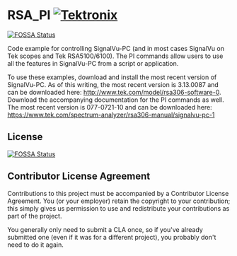 # RSA_PI [![Tektronix](https://tektronix.github.io/media/TEK-opensource_badge.svg)](https://github.com/tektronix)
[![FOSSA Status](https://app.fossa.io/api/projects/git%2Bgithub.com%2Ftektronixofficial%2FRSA_PI.svg?type=shield)](https://app.fossa.io/projects/git%2Bgithub.com%2Ftektronixofficial%2FRSA_PI?ref=badge_shield)


Code example for controlling SignalVu-PC (and in most cases SignalVu on Tek scopes and Tek RSA5100/6100). The PI commands allow users to use all the features in SignalVu-PC from a script or application.

To use these examples, download and install the most recent version of SignalVu-PC. As of this writing, the most recent version is 3.13.0087 and can be downloaded here: http://www.tek.com/model/rsa306-software-0. Download the accompanying documentation for the PI commands as well. The most recent version is 077-0721-10 and can be downloaded here: https://www.tek.com/spectrum-analyzer/rsa306-manual/signalvu-pc-1


## License
[![FOSSA Status](https://app.fossa.io/api/projects/git%2Bgithub.com%2Ftektronixofficial%2FRSA_PI.svg?type=large)](https://app.fossa.io/projects/git%2Bgithub.com%2Ftektronixofficial%2FRSA_PI?ref=badge_large)


## Contributor License Agreement
Contributions to this project must be accompanied by a Contributor License Agreement. You (or your employer) retain the copyright to your contribution; this simply gives us permission to use and redistribute your contributions as part of the project.

You generally only need to submit a CLA once, so if you've already submitted one (even if it was for a different project), you probably don't need to do it again.
